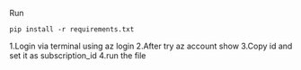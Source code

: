 Run
```
pip install -r requirements.txt
```
1.Login via terminal using az login
2.After try az account show
3.Copy id and set it as subscription_id
4.run the file